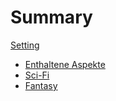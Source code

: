 # Summary

[Setting](Setting.md)
- [Enthaltene Aspekte](setting/aspects.md)
- [Sci-Fi](setting/sci-fi.md)
- [Fantasy](setting/fantasy.md)
